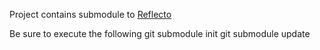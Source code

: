 Project contains submodule to [Reflecto](https://github.com/mathieucharron42/Reflecto)

Be sure to execute the following
git submodule init
git submodule update
